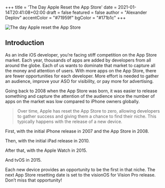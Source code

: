+++
title = 'The Day Apple Reset the App Store'
date = 2021-01-14T20:41:08+02:00
draft = false
featured = false
author = "Alexander Deplov"
accentColor = "#71959f"
bgColor = "#171b1c"
+++

![The day Apple reset the App Store](images/1.webp)

## Introduction

As an indie iOS developer, you’re facing stiff competition on the App Store market. Each year, thousands of apps are added by developers from all around the globe. Each of us wants to dominate that market to capture all the money and attention of users. With more apps on the App Store, there are fewer opportunities for each developer. More effort is needed to gather an audience, improve your ASO for visibility, or pay more for advertising.

Going back to 2008 when the App Store was born, it was easier to release something and capture the attention of the audience since the number of apps on the market was low compared to iPhone owners globally.

> Over time, Apple has reset the App Store to zero, allowing developers to gather success and giving them a chance to find their niche. This typically happens with the release of a new device.

First, with the initial iPhone release in 2007 and the App Store in 2008.

Then, with the initial iPad release in 2010.

After that, with the Apple Watch in 2015.

And tvOS in 2015.

Each new device provides an opportunity to be the first in that niche. The next App Store resetting date is set to the visionOS for Vision Pro release. Don’t miss that opportunity!
